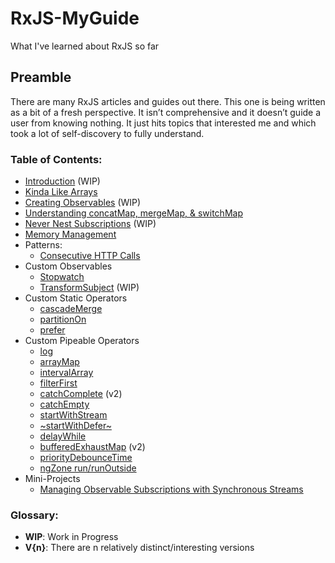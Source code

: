 # RxJS-MyGuide
What I've learned about RxJS so far

## Preamble

There are many RxJS articles and guides out there. This one is being written as a bit of a fresh perspective. It isn’t comprehensive and it doesn’t guide a user from knowing nothing. It just hits topics that interested me and which took a lot of self-discovery to fully understand.

### Table of Contents:
- [Introduction](Intro.md) (WIP)
- [Kinda Like Arrays](Silaa.md)
- [Creating Observables](Creating.md) (WIP)
- [Understanding concatMap, mergeMap, & switchMap](Ucms.md)
- [Never Nest Subscriptions](Nns.md) (WIP)
- [Memory Management](MemoryManagement.md)
- Patterns:
  - [Consecutive HTTP Calls](Chttpcp.md)
- Custom Observables
  - [Stopwatch](Stopwatch.md)
  - [TransformSubject](transformSubject.md) (WIP)
- Custom Static Operators
  - [cascadeMerge](cascadeMerge.md)
  - [partitionOn](partitionOn.md)
  - [prefer](prefer.md)
- Custom Pipeable Operators
  - [log](tapLog.md)
  - [arrayMap](arrayMap.md)
  - [intervalArray](intervalArray.md)
  - [filterFirst](filterFirst.md)
  - [catchComplete](catchComplete.md) (v2)
  - [catchEmpty](catchEmpty.md)
  - [startWithStream](startWithStream.md)
  - [~startWithDefer~](startWithDefer.md)
  - [delayWhile](delayWhile.md)
  - [bufferedExhaustMap](bufferedExhaustMap.md) (v2)
  - [priorityDebounceTime](priorityDebounceTime.md)
  - [ngZone run/runOutside](ngZoneOperators.md)
- Mini-Projects
  - [Managing Observable Subscriptions with Synchronous Streams](Mosss.md)

### Glossary:
  - **WIP**: Work in Progress
  - **V{n}**: There are n relatively distinct/interesting versions
